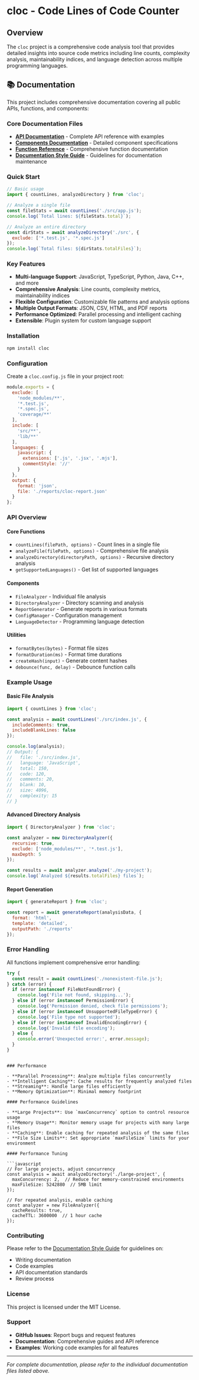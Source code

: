# cloc - Code Lines of Code Counter

## Overview

The `cloc` project is a comprehensive code analysis tool that provides detailed insights into source code metrics including line counts, complexity analysis, maintainability indices, and language detection across multiple programming languages.

## 📚 Documentation

This project includes comprehensive documentation covering all public APIs, functions, and components:

### Core Documentation Files

- **[API Documentation](./API_DOCUMENTATION.md)** - Complete API reference with examples
- **[Components Documentation](./COMPONENTS_DOCUMENTATION.md)** - Detailed component specifications
- **[Function Reference](./FUNCTION_REFERENCE.md)** - Comprehensive function documentation
- **[Documentation Style Guide](./DOCUMENTATION_STYLE_GUIDE.md)** - Guidelines for documentation maintenance

### Quick Start

```javascript
// Basic usage
import { countLines, analyzeDirectory } from 'cloc';

// Analyze a single file
const fileStats = await countLines('./src/app.js');
console.log(`Total lines: ${fileStats.total}`);

// Analyze an entire directory
const dirStats = await analyzeDirectory('./src', {
  exclude: ['*.test.js', '*.spec.js']
});
console.log(`Total files: ${dirStats.totalFiles}`);
```

### Key Features

- **Multi-language Support**: JavaScript, TypeScript, Python, Java, C++, and more
- **Comprehensive Analysis**: Line counts, complexity metrics, maintainability indices
- **Flexible Configuration**: Customizable file patterns and analysis options
- **Multiple Output Formats**: JSON, CSV, HTML, and PDF reports
- **Performance Optimized**: Parallel processing and intelligent caching
- **Extensible**: Plugin system for custom language support

### Installation

```bash
npm install cloc
```

### Configuration

Create a `cloc.config.js` file in your project root:

```javascript
module.exports = {
  exclude: [
    'node_modules/**',
    '*.test.js',
    '*.spec.js',
    'coverage/**'
  ],
  include: [
    'src/**',
    'lib/**'
  ],
  languages: {
    javascript: {
      extensions: ['.js', '.jsx', '.mjs'],
      commentStyle: '//'
    }
  },
  output: {
    format: 'json',
    file: './reports/cloc-report.json'
  }
};
```

### API Overview

#### Core Functions

- `countLines(filePath, options)` - Count lines in a single file
- `analyzeFile(filePath, options)` - Comprehensive file analysis
- `analyzeDirectory(directoryPath, options)` - Recursive directory analysis
- `getSupportedLanguages()` - Get list of supported languages

#### Components

- `FileAnalyzer` - Individual file analysis
- `DirectoryAnalyzer` - Directory scanning and analysis
- `ReportGenerator` - Generate reports in various formats
- `ConfigManager` - Configuration management
- `LanguageDetector` - Programming language detection

#### Utilities

- `formatBytes(bytes)` - Format file sizes
- `formatDuration(ms)` - Format time durations
- `createHash(input)` - Generate content hashes
- `debounce(func, delay)` - Debounce function calls

### Example Usage

#### Basic File Analysis

```javascript
import { countLines } from 'cloc';

const analysis = await countLines('./src/index.js', {
  includeComments: true,
  includeBlankLines: false
});

console.log(analysis);
// Output: {
//   file: './src/index.js',
//   language: 'JavaScript',
//   total: 150,
//   code: 120,
//   comments: 20,
//   blank: 10,
//   size: 4096,
//   complexity: 15
// }
```

#### Advanced Directory Analysis

```javascript
import { DirectoryAnalyzer } from 'cloc';

const analyzer = new DirectoryAnalyzer({
  recursive: true,
  exclude: ['node_modules/**', '*.test.js'],
  maxDepth: 5
});

const results = await analyzer.analyze('./my-project');
console.log(`Analyzed ${results.totalFiles} files`);
```

#### Report Generation

```javascript
import { generateReport } from 'cloc';

const report = await generateReport(analysisData, {
  format: 'html',
  template: 'detailed',
  outputPath: './reports'
});
```

### Error Handling

All functions implement comprehensive error handling:

```javascript
try {
  const result = await countLines('./nonexistent-file.js');
} catch (error) {
  if (error instanceof FileNotFoundError) {
    console.log('File not found, skipping...');
  } else if (error instanceof PermissionError) {
    console.log('Permission denied, check file permissions');
  } else if (error instanceof UnsupportedFileTypeError) {
    console.log('File type not supported');
  } else if (error instanceof InvalidEncodingError) {
    console.log('Invalid file encoding');
  } else {
    console.error('Unexpected error:', error.message);
  }
}
```
```

### Performance

- **Parallel Processing**: Analyze multiple files concurrently
- **Intelligent Caching**: Cache results for frequently analyzed files
- **Streaming**: Handle large files efficiently
- **Memory Optimization**: Minimal memory footprint

#### Performance Guidelines

- **Large Projects**: Use `maxConcurrency` option to control resource usage
- **Memory Usage**: Monitor memory usage for projects with many large files
- **Caching**: Enable caching for repeated analysis of the same files
- **File Size Limits**: Set appropriate `maxFileSize` limits for your environment

#### Performance Tuning

```javascript
// For large projects, adjust concurrency
const analysis = await analyzeDirectory('./large-project', {
  maxConcurrency: 2,  // Reduce for memory-constrained environments
  maxFileSize: 5242880  // 5MB limit
});

// For repeated analysis, enable caching
const analyzer = new FileAnalyzer({
  cacheResults: true,
  cacheTTL: 3600000  // 1 hour cache
});
```

### Contributing

Please refer to the [Documentation Style Guide](./DOCUMENTATION_STYLE_GUIDE.md) for guidelines on:

- Writing documentation
- Code examples
- API documentation standards
- Review process

### License

This project is licensed under the MIT License.

### Support

- **GitHub Issues**: Report bugs and request features
- **Documentation**: Comprehensive guides and API reference
- **Examples**: Working code examples for all features

---

*For complete documentation, please refer to the individual documentation files listed above.*